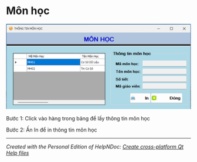 # Môn học

![Image](<lib/NewItem10.png>)

Bước 1: Click vào hàng trong bảng để lấy thông tin môn học

Bước 2: Ấn In để in thông tin môn học

***
_Created with the Personal Edition of HelpNDoc: [Create cross-platform Qt Help files](<https://www.helpndoc.com/feature-tour/create-help-files-for-the-qt-help-framework>)_
